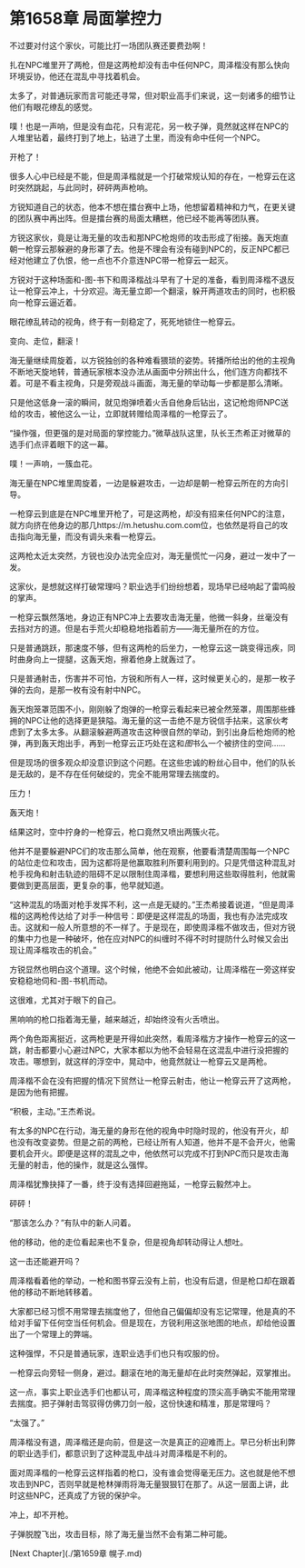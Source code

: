 # 第1658章 局面掌控力

不过要对付这个家伙，可能比打一场团队赛还要费劲啊！

扎在NPC堆里开了两枪，但是这两枪却没有击中任何NPC，周泽楷没有那么快向环境妥协，他还在混乱中寻找着机会。

太多了，对普通玩家而言可能还寻常，但对职业高手们来说，这一刻诸多的细节让他们有眼花缭乱的感觉。

噗！也是一声响，但是没有血花，只有泥花，另一枚子弹，竟然就这样在NPC的人堆里钻着，最终打到了地上，钻进了土里，而没有命中任何一个NPC。

开枪了！

很多人心中已经是不能，但是周泽楷就是一个打破常规认知的存在，一枪穿云在这时突然跳起，与此同时，砰砰两声枪响。

方锐知道自己的状态，他本不想在擂台赛中上场，他想留着精神和力气，在更关键的团队赛中再出阵。但是擂台赛的局面太糟糕，他已经不能再等团队赛。

方锐这家伙，竟是让海无量的攻击和那NPC枪炮师的攻击形成了衔接。轰天炮直朝一枪穿云那躲避的身形罩了去。他是不理会有没有碰到NPC的，反正NPC都已经对他建立了仇恨，他一点也不介意连NPC带一枪穿云一起灭。

方锐对于这种场面和-图-书下和周泽楷战斗早有了十足的准备，看到周泽楷不退反让一枪穿云冲上，十分欢迎。海无量立即一个翻滚，躲开两道攻击的同时，也积极向一枪穿云逼近着。

眼花缭乱转动的视角，终于有一刻稳定了，死死地锁住一枪穿云。

变向、走位，翻滚！

海无量继续周旋着，以方锐独创的各种难看猥琐的姿势。转播所给出的他的主视角不断地天旋地转，普通玩家根本没办法从画面中分辨出什么，他们连方向都找不着。可是不看主视角，只是旁观战斗画面，海无量的举动每一步都是那么清晰。

只是他这低身一滚的瞬间，就见炮弹喷着火舌自他身后钻出，这记枪炮师NPC送给的攻击，被他这么一让，立即就转赠给周泽楷的一枪穿云了。

“操作强，但更强的是对局面的掌控能力。”微草战队这里，队长王杰希正对微草的选手们点评着眼下的这一幕。

噗！一声响，一簇血花。

海无量在NPC堆里周旋着，一边是躲避攻击，一边却是朝一枪穿云所在的方向引导。

一枪穿云到底是在NPC堆里开枪了，可是这两枪，却没有招来任何NPC的注意，就方向挤在他身边的那几https://m.hetushu.com.com位，也依然是将自己的攻击指向海无量，而没有调头来看一枪穿云。

这两枪太近太突然，方锐也没办法完全应对，海无量慌忙一闪身，避过一发中了一发。

这家伙，是想就这样打破常理吗？职业选手们纷纷想着，现场早已经响起了雷鸣般的掌声。

一枪穿云飘然落地，身边正有NPC冲上去要攻击海无量，他微一斜身，丝毫没有去挡对方的道。但是右手荒火却稳稳地指着前方——海无量所在的方位。

只是普通跳跃，那速度不够，但有这两枪的后坐力，一枪穿云这一跳变得迅疾，同时曲身向上一提腿，这轰天炮，擦着他身上就轰过了。

只是普通射击，伤害并不可怕，方锐和所有人一样，这时候更关心的，是那一枚子弹的去向，是那一枚有没有射中NPC。

轰天炮笼罩范围不小，刚刚躲了炮弹的一枪穿云看起来已被全然笼罩，周围那些蜂拥的NPC让他的选择更是狭隘。海无量的这一击绝不是方锐信手拈来，这家伙考虑到了太多太多。从翻滚躲避两道攻击这种很自然的举动，到引出身后枪炮师的枪弹，再到轰天炮出手，再到一枪穿云正巧处在这和*图*书么一个被挤住的空间……

但是现场的很多观众却没意识到这个问题。在这些忠诚的粉丝心目中，他们的队长是无敌的，是不存在任何破绽的，完全不能用常理去揣度的。

压力！

轰天炮！

结果这时，空中拧身的一枪穿云，枪口竟然又喷出两簇火花。

他并不是要躲避NPC们的攻击那么简单，他在观察，他要看清楚周围每一个NPC的站位走位和攻击，因为这都将是他赢取胜利所要利用到的。只是凭借这种混乱对枪手视角和射击轨迹的阻碍不足以限制住周泽楷，要想利用这些取得胜利，他就需要做到更高层面，更复杂的事，他早就知道。

“这种混乱的场面对枪手发挥不利，这一点是无疑的。”王杰希接着说道，“但是周泽楷的这两枪传达给了对手一种信号：即便是这样混乱的场面，我也有办法完成攻击。这就和一般人所意想的不一样了。于是现在，即使周泽楷不做攻击，但对方锐的集中力也是一种破坏，他在应对NPC的纠缠时不得不时时提防什么时候又会出现让周泽楷攻击的机会。”

方锐显然也明白这个道理。这个时候，他绝不会如此被动，让周泽楷在一旁这样安安稳稳地伺和-图-书机而动。

这很难，尤其对于眼下的自己。

黑响响的枪口指着海无量，越来越近，却始终没有火舌喷出。

两个角色距离挺近，这两枪更是开得如此突然，看周泽楷方才操作一枪穿云的这一跳，射击都要小心避过NPC，大家本都以为他不会轻易在这混乱中进行没把握的攻击。哪想到，就这样的浮空中，晃动中，他竟然就让一枪穿云又是两枪。

周泽楷不会在没有把握的情况下贸然让一枪穿云射击，他让一枪穿云开了这两枪，是因为他有把握。

“积极，主动。”王杰希说。

有太多的NPC在行动，海无量的身形在他的视角中时隐时现的，他没有开火，却也没有改变姿势。但是之前的两枪，已经让所有人知道，他并不是不会开火，他需要机会开火。即便是这样的混乱之中，他依然可以完成不打到NPC而只是攻击海无量的射击，他的操作，就是这么强悍。

周泽楷犹豫抉择了一番，终于没有选择回避拖延，一枪穿云毅然冲上。

砰砰！

“那该怎么办？”有队中的新人问着。

他的移动，他的走位看起来也不复杂，但是视角却转动得让人想吐。

这一击还能避开吗？

周泽楷看着他的举动，一枪和图书穿云没有上前，也没有后退，但是枪口却在跟着他的移动不断地转移着。

大家都已经习惯不用常理去揣度他了，但他自己偏偏却没有忘记常理，他是真的不给对手留下任何空当任何机会。但是现在，方锐利用这张地图的地点，却给他设置出了一个常理上的弊端。

这种强悍，不只是普通玩家，连职业选手们也只有叹服的份。

一枪穿云向旁轻一侧身，避过。翻滚在地的海无量却在此时突然弹起，双掌推出。

这一点，事实上职业选手们也都认可，周泽楷这种程度的顶尖高手确实不能用常理去揣度。把子弹射击驾驭得仿佛刀剑一般，这份快速和精准，那是常理吗？

“太强了。”

周泽楷没有退，周泽楷还是向前，但是这一次是真正的迎难而上。早已分析出利弊的职业选手们，都意识到了这种混乱中战斗对周泽楷是不利的。

面对周泽楷的一枪穿云这样指着的枪口，没有谁会觉得毫无压力。这也就是他不想攻击到NPC，否则早就是枪林弹雨将海无量狠狠钉在那了。从这一层面上讲，此时这些NPC，还真成了方锐的保护伞。

冲上，却不开枪。

子弹脱膛飞出，攻击目标，除了海无量当然不会有第二种可能。



[Next Chapter](./第1659章 幌子.md)